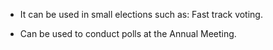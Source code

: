 


  *   It can be used in small elections such as: Fast track voting.

 *    Can be used to conduct polls at the Annual Meeting.
